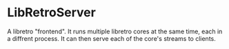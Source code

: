 # LibRetroServer
A libretro "frontend". It runs multiple libretro cores at the same time, each in a diffrent process. It can then serve each of the core's streams to clients.

